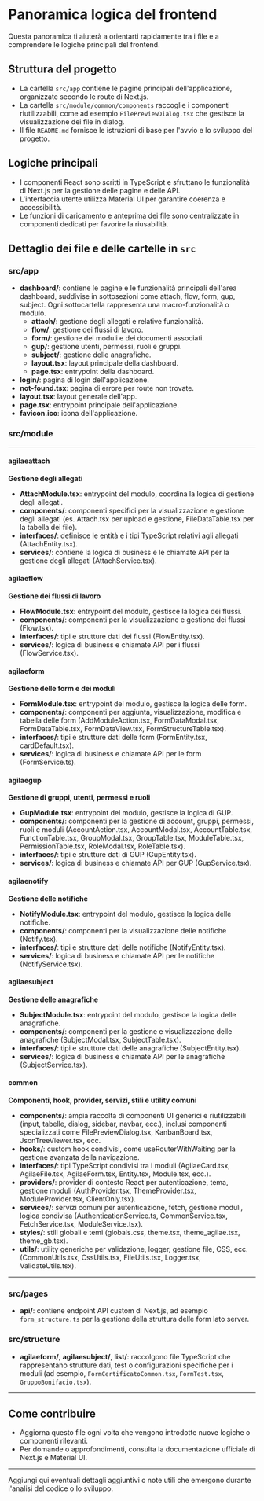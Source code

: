 # Panoramica logica del frontend

Questa panoramica ti aiuterà a orientarti rapidamente tra i file e a comprendere le logiche principali del frontend.

## Struttura del progetto

- La cartella `src/app` contiene le pagine principali dell'applicazione, organizzate secondo le route di Next.js.
- La cartella `src/module/common/components` raccoglie i componenti riutilizzabili, come ad esempio `FilePreviewDialog.tsx` che gestisce la visualizzazione dei file in dialog.
- Il file `README.md` fornisce le istruzioni di base per l'avvio e lo sviluppo del progetto.

## Logiche principali

- I componenti React sono scritti in TypeScript e sfruttano le funzionalità di Next.js per la gestione delle pagine e delle API.
- L'interfaccia utente utilizza Material UI per garantire coerenza e accessibilità.
- Le funzioni di caricamento e anteprima dei file sono centralizzate in componenti dedicati per favorire la riusabilità.

## Dettaglio dei file e delle cartelle in `src`

### src/app

- **dashboard/**: contiene le pagine e le funzionalità principali dell'area dashboard, suddivise in sottosezioni come attach, flow, form, gup, subject. Ogni sottocartella rappresenta una macro-funzionalità o modulo.
  - **attach/**: gestione degli allegati e relative funzionalità.
  - **flow/**: gestione dei flussi di lavoro.
  - **form/**: gestione dei moduli e dei documenti associati.
  - **gup/**: gestione utenti, permessi, ruoli e gruppi.
  - **subject/**: gestione delle anagrafiche.
  - **layout.tsx**: layout principale della dashboard.
  - **page.tsx**: entrypoint della dashboard.
- **login/**: pagina di login dell'applicazione.
- **not-found.tsx**: pagina di errore per route non trovate.
- **layout.tsx**: layout generale dell'app.
- **page.tsx**: entrypoint principale dell'applicazione.
- **favicon.ico**: icona dell'applicazione.

### src/module

---

#### agilaeattach

**Gestione degli allegati**

- **AttachModule.tsx**: entrypoint del modulo, coordina la logica di gestione degli allegati.
- **components/**: componenti specifici per la visualizzazione e gestione degli allegati (es. Attach.tsx per upload e gestione, FileDataTable.tsx per la tabella dei file).
- **interfaces/**: definisce le entità e i tipi TypeScript relativi agli allegati (AttachEntity.tsx).
- **services/**: contiene la logica di business e le chiamate API per la gestione degli allegati (AttachService.tsx).

#### agilaeflow

**Gestione dei flussi di lavoro**

- **FlowModule.tsx**: entrypoint del modulo, gestisce la logica dei flussi.
- **components/**: componenti per la visualizzazione e gestione dei flussi (Flow.tsx).
- **interfaces/**: tipi e strutture dati dei flussi (FlowEntity.tsx).
- **services/**: logica di business e chiamate API per i flussi (FlowService.tsx).

#### agilaeform

**Gestione delle form e dei moduli**

- **FormModule.tsx**: entrypoint del modulo, gestisce la logica delle form.
- **components/**: componenti per aggiunta, visualizzazione, modifica e tabella delle form (AddModuleAction.tsx, FormDataModal.tsx, FormDataTable.tsx, FormDataView.tsx, FormStructureTable.tsx).
- **interfaces/**: tipi e strutture dati delle form (FormEntity.tsx, cardDefault.tsx).
- **services/**: logica di business e chiamate API per le form (FormService.ts).

#### agilaegup

**Gestione di gruppi, utenti, permessi e ruoli**

- **GupModule.tsx**: entrypoint del modulo, gestisce la logica di GUP.
- **components/**: componenti per la gestione di account, gruppi, permessi, ruoli e moduli (AccountAction.tsx, AccountModal.tsx, AccountTable.tsx, FunctionTable.tsx, GroupModal.tsx, GroupTable.tsx, ModuleTable.tsx, PermissionTable.tsx, RoleModal.tsx, RoleTable.tsx).
- **interfaces/**: tipi e strutture dati di GUP (GupEntity.tsx).
- **services/**: logica di business e chiamate API per GUP (GupService.tsx).

#### agilaenotify

**Gestione delle notifiche**

- **NotifyModule.tsx**: entrypoint del modulo, gestisce la logica delle notifiche.
- **components/**: componenti per la visualizzazione delle notifiche (Notify.tsx).
- **interfaces/**: tipi e strutture dati delle notifiche (NotifyEntity.tsx).
- **services/**: logica di business e chiamate API per le notifiche (NotifyService.tsx).

#### agilaesubject

**Gestione delle anagrafiche**

- **SubjectModule.tsx**: entrypoint del modulo, gestisce la logica delle anagrafiche.
- **components/**: componenti per la gestione e visualizzazione delle anagrafiche (SubjectModal.tsx, SubjectTable.tsx).
- **interfaces/**: tipi e strutture dati delle anagrafiche (SubjectEntity.tsx).
- **services/**: logica di business e chiamate API per le anagrafiche (SubjectService.tsx).

#### common

**Componenti, hook, provider, servizi, stili e utility comuni**

- **components/**: ampia raccolta di componenti UI generici e riutilizzabili (input, tabelle, dialog, sidebar, navbar, ecc.), inclusi componenti specializzati come FilePreviewDialog.tsx, KanbanBoard.tsx, JsonTreeViewer.tsx, ecc.
- **hooks/**: custom hook condivisi, come useRouterWithWaiting per la gestione avanzata della navigazione.
- **interfaces/**: tipi TypeScript condivisi tra i moduli (AgilaeCard.tsx, AgilaeFile.tsx, AgilaeForm.tsx, Entity.tsx, Module.tsx, ecc.).
- **providers/**: provider di contesto React per autenticazione, tema, gestione moduli (AuthProvider.tsx, ThemeProvider.tsx, ModuleProvider.tsx, ClientOnly.tsx).
- **services/**: servizi comuni per autenticazione, fetch, gestione moduli, logica condivisa (AuthenticationService.ts, CommonService.tsx, FetchService.tsx, ModuleService.tsx).
- **styles/**: stili globali e temi (globals.css, theme.tsx, theme_agilae.tsx, theme_gb.tsx).
- **utils/**: utility generiche per validazione, logger, gestione file, CSS, ecc. (CommonUtils.tsx, CssUtils.tsx, FileUtils.tsx, Logger.tsx, ValidateUtils.tsx).

---

### src/pages

- **api/**: contiene endpoint API custom di Next.js, ad esempio `form_structure.ts` per la gestione della struttura delle form lato server.

### src/structure

- **agilaeform/**, **agilaesubject/**, **list/**: raccolgono file TypeScript che rappresentano strutture dati, test o configurazioni specifiche per i moduli (ad esempio, `FormCertificatoCommon.tsx`, `FormTest.tsx`, `GruppoBonifacio.tsx`).

---

## Come contribuire

- Aggiorna questo file ogni volta che vengono introdotte nuove logiche o componenti rilevanti.
- Per domande o approfondimenti, consulta la documentazione ufficiale di Next.js e Material UI.

---

Aggiungi qui eventuali dettagli aggiuntivi o note utili che emergono durante l'analisi del codice o lo sviluppo.
